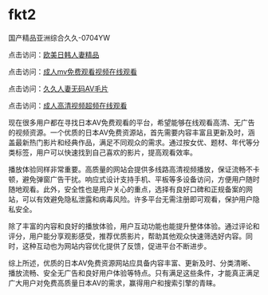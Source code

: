 # fkt2
国产精品亚洲综合久久-0704YW

点击访问：<a href="https://rtj-3zo.pages.dev/">欧美日韩人妻精品</a>

点击访问：<a href="https://vassv.pages.dev/">成人mv免费观看视频在线观看</a>

点击访问：<a href="https://gsd-agv.pages.dev/">久久人妻无码AⅤ毛片</a>

点击访问：<a href="https://gda-c7m.pages.dev/">成人高清视频超频在线观看</a>

现在很多用户都在寻找日本AV免费观看的平台，希望能够在线观看高清、无广告的视频资源。一个优质的日本AV免费资源站，首先需要内容丰富且更新及时，涵盖最新热门影片和经典作品，满足不同观众的需求。通过按女优、题材、年代等分类标签，用户可以快速找到自己喜欢的影片，提高观看效率。

播放体验同样非常重要。高质量的网站会提供多线路高清视频播放，保证流畅不卡顿，避免弹窗广告干扰。响应式设计支持手机、平板等多设备访问，方便用户随时随地观看。此外，安全性也是用户关心的重点，选择有良好口碑和正规备案的网站，可以有效避免隐私泄露和病毒风险。许多平台无需注册即可观看，保护用户隐私安全。

除了丰富的内容和良好的播放体验，用户互动功能也能提升整体体验。通过评论和评分，用户能分享观影感受，推荐优质影片，帮助其他观众快速筛选好内容。同时，这种互动也为网站内容优化提供了反馈，促进平台不断进步。

综上所述，优质的日本AV免费资源网站应具备内容丰富、更新及时、分类清晰、播放流畅、安全无广告和良好用户体验等特点。只有满足这些条件，才能真正满足广大用户对免费高质量日本AV的需求，赢得用户和搜索引擎的青睐。

<span style="display:none;">[Canonical link]( https://github.com/fkt20250704/fkt2）</span>
